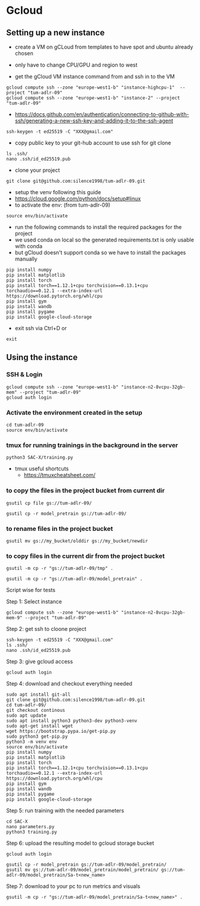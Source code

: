 # Gcloud


## Setting up a new instance
- create a VM on gCLoud from templates to have spot and ubuntu already chosen
- only have to change CPU/GPU and region to west

- get the gCloud VM instance command from and ssh in to the VM
```
gcloud compute ssh --zone "europe-west1-b" "instance-highcpu-1"  --project "tum-adlr-09"
gcloud compute ssh --zone "europe-west1-b" "instance-2" --project "tum-adlr-09"
```

- https://docs.github.com/en/authentication/connecting-to-github-with-ssh/generating-a-new-ssh-key-and-adding-it-to-the-ssh-agent
```
ssh-keygen -t ed25519 -C "XXX@gmail.com"
```

- copy public key to your git-hub account to use ssh for git clone
```
ls .ssh/
nano .ssh/id_ed25519.pub
```

- clone your project
```
git clone git@github.com:silence1998/tum-adlr-09.git
```

- setup the venv following this guide
- https://cloud.google.com/python/docs/setup#linux
- to activate the env: (from tum-adlr-09)
```
source env/bin/activate 
```

- run the following commands to install the required packages for the project
- we used conda on local so the generated requirements.txt is only usable with conda
- but gCloud doesn't support conda so we have to install the packages manually

```
pip install numpy
pip install matplotlib
pip install torch
pip install torch==1.12.1+cpu torchvision==0.13.1+cpu torchaudio==0.12.1 --extra-index-url https://download.pytorch.org/whl/cpu
pip install gym
pip install wandb
pip install pygame
pip install google-cloud-storage

```


- exit ssh via Ctrl+D or
```
exit
```

## Using the instance

### SSH & Login
```
gcloud compute ssh --zone "europe-west1-b" "instance-n2-8vcpu-32gb-mem" --project "tum-adlr-09"
gcloud auth login 
```

### Activate the environment created in the setup
```
cd tum-adlr-09
source env/bin/activate  
```

### tmux for running trainings in the background in the server
```
python3 SAC-X/training.py
```

- tmux useful shortcuts
  - https://tmuxcheatsheet.com/

### to copy the files in the project bucket from current dir
```
gsutil cp file gs://tum-adlr-09/
```
```
gsutil cp -r model_pretrain gs://tum-adlr-09/
```

### to rename files in the project bucket 
```
gsutil mv gs://my_bucket/olddir gs://my_bucket/newdir
```

### to copy files in the current dir from the project bucket
```
gsutil -m cp -r "gs://tum-adlr-09/tmp" .
```
```
gsutil -m cp -r "gs://tum-adlr-09/model_pretrain" .
```



Script wise for tests

Step 1: Select instance
```
gcloud compute ssh --zone "europe-west1-b" "instance-n2-8vcpu-32gb-mem-9" --project "tum-adlr-09"
```
Step 2: get ssh to cloone project
```
ssh-keygen -t ed25519 -C "XXX@gmail.com"
ls .ssh/
nano .ssh/id_ed25519.pub
```
Step 3: give gcloud access
```
gcloud auth login
```
Step 4: download and checkout everything needed
```
sudo apt install git-all
git clone git@github.com:silence1998/tum-adlr-09.git
cd tum-adlr-09/
git checkout continous
sudo apt update
sudo apt install python3 python3-dev python3-venv
sudo apt-get install wget
wget https://bootstrap.pypa.io/get-pip.py
sudo python3 get-pip.py
python3 -m venv env
source env/bin/activate 
pip install numpy
pip install matplotlib
pip install torch
pip install torch==1.12.1+cpu torchvision==0.13.1+cpu torchaudio==0.12.1 --extra-index-url https://download.pytorch.org/whl/cpu
pip install gym
pip install wandb
pip install pygame
pip install google-cloud-storage
```
Step 5: run training with the needed parameters
```
cd SAC-X
nano parameters.py
python3 training.py
```
Step 6: upload the resulting model to gcloud storage bucket
```
gcloud auth login

gsutil cp -r model_pretrain gs://tum-adlr-09/model_pretrain/
gsutil mv gs://tum-adlr-09/model_pretrain/model_pretrain/ gs://tum-adlr-09/model_pretrain/Sa-t<new_name>
```
Step 7: download to your pc to run metrics and visuals
```
gsutil -m cp -r "gs://tum-adlr-09/model_pretrain/Sa-t<new_name>" .
```
